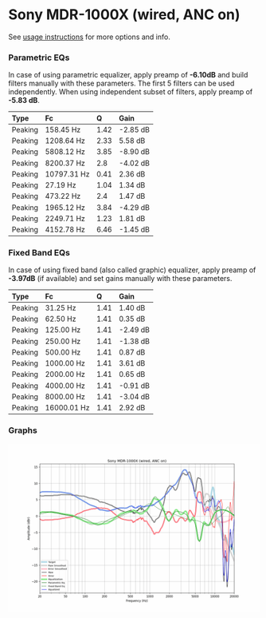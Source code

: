 # Sony MDR-1000X (wired, ANC on)
See [usage instructions](https://github.com/jaakkopasanen/AutoEq#usage) for more options and info.

### Parametric EQs
In case of using parametric equalizer, apply preamp of **-6.10dB** and build filters manually
with these parameters. The first 5 filters can be used independently.
When using independent subset of filters, apply preamp of **-5.83 dB**.

| Type    | Fc          |    Q | Gain     |
|:--------|:------------|:-----|:---------|
| Peaking | 158.45 Hz   | 1.42 | -2.85 dB |
| Peaking | 1208.64 Hz  | 2.33 | 5.58 dB  |
| Peaking | 5808.12 Hz  | 3.85 | -8.90 dB |
| Peaking | 8200.37 Hz  | 2.8  | -4.02 dB |
| Peaking | 10797.31 Hz | 0.41 | 2.36 dB  |
| Peaking | 27.19 Hz    | 1.04 | 1.34 dB  |
| Peaking | 473.22 Hz   | 2.4  | 1.47 dB  |
| Peaking | 1965.12 Hz  | 3.84 | -4.29 dB |
| Peaking | 2249.71 Hz  | 1.23 | 1.81 dB  |
| Peaking | 4152.78 Hz  | 6.46 | -1.45 dB |

### Fixed Band EQs
In case of using fixed band (also called graphic) equalizer, apply preamp of **-3.97dB**
(if available) and set gains manually with these parameters.

| Type    | Fc          |    Q | Gain     |
|:--------|:------------|:-----|:---------|
| Peaking | 31.25 Hz    | 1.41 | 1.40 dB  |
| Peaking | 62.50 Hz    | 1.41 | 0.35 dB  |
| Peaking | 125.00 Hz   | 1.41 | -2.49 dB |
| Peaking | 250.00 Hz   | 1.41 | -1.38 dB |
| Peaking | 500.00 Hz   | 1.41 | 0.87 dB  |
| Peaking | 1000.00 Hz  | 1.41 | 3.61 dB  |
| Peaking | 2000.00 Hz  | 1.41 | 0.65 dB  |
| Peaking | 4000.00 Hz  | 1.41 | -0.91 dB |
| Peaking | 8000.00 Hz  | 1.41 | -3.04 dB |
| Peaking | 16000.01 Hz | 1.41 | 2.92 dB  |

### Graphs
![](./Sony%20MDR-1000X%20(wired,%20ANC%20on).png)